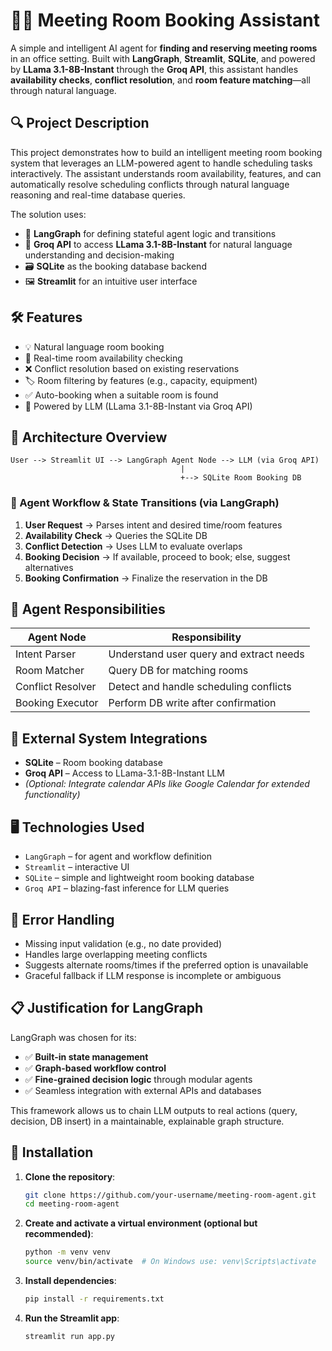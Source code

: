 
# 🧠📅 Meeting Room Booking Assistant

A simple and intelligent AI agent for **finding and reserving meeting rooms** in an office setting. Built with **LangGraph**, **Streamlit**, **SQLite**, and powered by **LLama 3.1-8B-Instant** through the **Groq API**, this assistant handles **availability checks**, **conflict resolution**, and **room feature matching**—all through natural language.

## 🔍 Project Description

This project demonstrates how to build an intelligent meeting room booking system that leverages an LLM-powered agent to handle scheduling tasks interactively. The assistant understands room availability, features, and can automatically resolve scheduling conflicts through natural language reasoning and real-time database queries.

The solution uses:

* 🧩 **LangGraph** for defining stateful agent logic and transitions
* 🧠 **Groq API** to access **LLama 3.1-8B-Instant** for natural language understanding and decision-making
* 🗃️ **SQLite** as the booking database backend
* 🖼️ **Streamlit** for an intuitive user interface

## 🛠️ Features

* 💡 Natural language room booking
* 📆 Real-time room availability checking
* ❌ Conflict resolution based on existing reservations
* 🏷️ Room filtering by features (e.g., capacity, equipment)
* ✅ Auto-booking when a suitable room is found
* 🧠 Powered by LLM (LLama 3.1-8B-Instant via Groq API)

## 🚀 Architecture Overview

```
User --> Streamlit UI --> LangGraph Agent Node --> LLM (via Groq API)
                                      |
                                      +--> SQLite Room Booking DB
```

### 🔄 Agent Workflow & State Transitions (via LangGraph)

1. **User Request** → Parses intent and desired time/room features
2. **Availability Check** → Queries the SQLite DB
3. **Conflict Detection** → Uses LLM to evaluate overlaps
4. **Booking Decision** → If available, proceed to book; else, suggest alternatives
5. **Booking Confirmation** → Finalize the reservation in the DB

## 🧠 Agent Responsibilities

| Agent Node        | Responsibility                          |
| ----------------- | --------------------------------------- |
| Intent Parser     | Understand user query and extract needs |
| Room Matcher      | Query DB for matching rooms             |
| Conflict Resolver | Detect and handle scheduling conflicts  |
| Booking Executor  | Perform DB write after confirmation     |

## 🔌 External System Integrations

* **SQLite** – Room booking database
* **Groq API** – Access to LLama-3.1-8B-Instant LLM
* *(Optional: Integrate calendar APIs like Google Calendar for extended functionality)*

## 🖥️ Technologies Used

* `LangGraph` – for agent and workflow definition
* `Streamlit` – interactive UI
* `SQLite` – simple and lightweight room booking database
* `Groq API` – blazing-fast inference for LLM queries

## 🧪 Error Handling

* Missing input validation (e.g., no date provided)
* Handles large overlapping meeting conflicts
* Suggests alternate rooms/times if the preferred option is unavailable
* Graceful fallback if LLM response is incomplete or ambiguous

## 📋 Justification for LangGraph

LangGraph was chosen for its:

* ✅ **Built-in state management**
* ✅ **Graph-based workflow control**
* ✅ **Fine-grained decision logic** through modular agents
* ✅ Seamless integration with external APIs and databases

This framework allows us to chain LLM outputs to real actions (query, decision, DB insert) in a maintainable, explainable graph structure.

## 🔧 Installation

1. **Clone the repository**:

   ```bash
   git clone https://github.com/your-username/meeting-room-agent.git
   cd meeting-room-agent
   ```

2. **Create and activate a virtual environment (optional but recommended)**:

   ```bash
   python -m venv venv
   source venv/bin/activate  # On Windows use: venv\Scripts\activate
   ```

3. **Install dependencies**:

   ```bash
   pip install -r requirements.txt
   ```

4. **Run the Streamlit app**:

   ```bash
   streamlit run app.py
   ```

